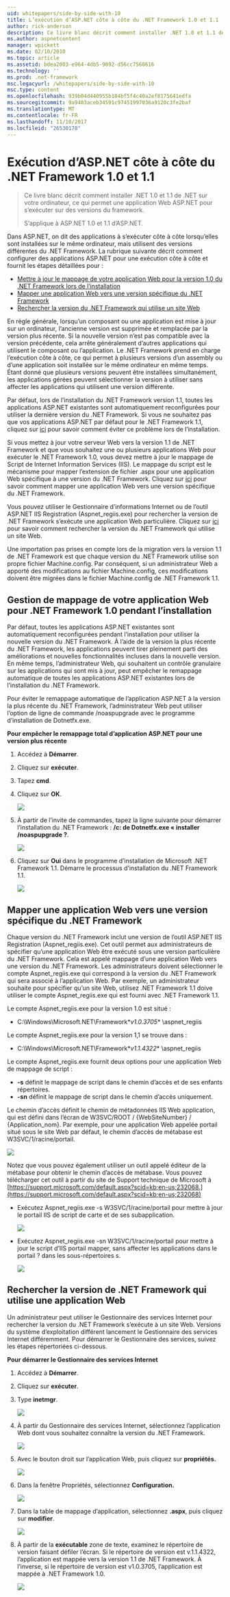```yaml
---
uid: whitepapers/side-by-side-with-10
title: L’exécution d’ASP.NET côte à côte du .NET Framework 1.0 et 1.1 | Documents Microsoft
author: rick-anderson
description: Ce livre blanc décrit comment installer .NET 1.0 et 1.1 de .NET sur votre ordinateur, en permettant à une application Web ASP.NET pour s’exécuter sur des versions de l’encadrer...
ms.author: aspnetcontent
manager: wpickett
ms.date: 02/10/2010
ms.topic: article
ms.assetid: bdea2003-e964-4db5-9092-d56cc7560616
ms.technology: ''
ms.prod: .net-framework
msc.legacyurl: /whitepapers/side-by-side-with-10
msc.type: content
ms.openlocfilehash: 939b04d440955b184bf5f4c40a2ef8175641edfa
ms.sourcegitcommit: 9a9483aceb34591c97451997036a9120c3fe2baf
ms.translationtype: MT
ms.contentlocale: fr-FR
ms.lasthandoff: 11/10/2017
ms.locfileid: "26530178"
---
```

<a name="aspnet-side-by-side-execution-of-net-framework-10-and-11"></a>Exécution d’ASP.NET côte à côte du .NET Framework 1.0 et 1.1
====================
> Ce livre blanc décrit comment installer .NET 1.0 et 1.1 de .NET sur votre ordinateur, ce qui permet une application Web ASP.NET pour s’exécuter sur des versions du framework.
> 
> S’applique à ASP.NET 1.0 et 1.1 d’ASP.NET.


Dans ASP.NET, on dit des applications à s’exécuter côte à côte lorsqu’elles sont installées sur le même ordinateur, mais utilisent des versions différentes du .NET Framework. La rubrique suivante décrit comment configurer des applications ASP.NET pour une exécution côte à côte et fournit les étapes détaillées pour :

- [Mettre à jour le mappage de votre application Web pour la version 1.0 du .NET Framework lors de l’installation](#1)
- [Mapper une application Web vers une version spécifique du .NET Framework](#2)
- [Rechercher la version du .NET Framework qui utilise un site Web](#3)

En règle générale, lorsqu’un composant ou une application est mise à jour sur un ordinateur, l’ancienne version est supprimée et remplacée par la version plus récente. Si la nouvelle version n’est pas compatible avec la version précédente, cela arrête généralement d’autres applications qui utilisent le composant ou l’application. Le .NET Framework prend en charge l’exécution côte à côte, ce qui permet à plusieurs versions d’un assembly ou d’une application soit installée sur le même ordinateur en même temps. Étant donné que plusieurs versions peuvent être installées simultanément, les applications gérées peuvent sélectionner la version à utiliser sans affecter les applications qui utilisent une version différente.

Par défaut, lors de l’installation du .NET Framework version 1.1, toutes les applications ASP.NET existantes sont automatiquement reconfigurées pour utiliser la dernière version du .NET Framework. Si vous ne souhaitez pas que vos applications ASP.NET par défaut pour le .NET Framework 1.1, cliquez sur [ici](#1) pour savoir comment éviter ce problème lors de l’installation.

Si vous mettez à jour votre serveur Web vers la version 1.1 de .NET Framework et que vous souhaitez une ou plusieurs applications Web pour exécuter le .NET Framework 1.0, vous devez mettre à jour le mappage de Script de Internet Information Services (IIS). Le mappage du script est le mécanisme pour mapper l’extension de fichier .aspx pour une application Web spécifique à une version du .NET Framework. Cliquez sur [ici](#2) pour savoir comment mapper une application Web vers une version spécifique du .NET Framework.

Vous pouvez utiliser le Gestionnaire d’informations Internet ou de l’outil ASP.NET IIS Registration (Aspnet\_regiis.exe) pour rechercher la version de .NET Framework s’exécute une application Web particulière. Cliquez sur [ici](#3) pour savoir comment rechercher la version du .NET Framework qui utilise un site Web.

Une importation pas prises en compte lors de la migration vers la version 1.1 de .NET Framework est que chaque version du .NET Framework utilise son propre fichier Machine.config. Par conséquent, si un administrateur Web a apporté des modifications au fichier Machine.config, ces modifications doivent être migrées dans le fichier Machine.config de .NET Framework 1.1.

<a id="1"></a>

## <a name="maintaining-your-web-applications-mapping-to-net-framework-10-during-installation"></a>Gestion de mappage de votre application Web pour .NET Framework 1.0 pendant l’installation

Par défaut, toutes les applications ASP.NET existantes sont automatiquement reconfigurées pendant l’installation pour utiliser la nouvelle version du .NET Framework. À l’aide de la version la plus récente du .NET Framework, les applications peuvent tirer pleinement parti des améliorations et nouvelles fonctionnalités incluses dans la nouvelle version. En même temps, l’administrateur Web, qui souhaitent un contrôle granulaire sur les applications qui sont mis à jour, peut empêcher le remappage automatique de toutes les applications ASP.NET existantes lors de l’installation du .NET Framework.

Pour éviter le remappage automatique de l’application ASP.NET à la version la plus récente du .NET Framework, l’administrateur Web peut utiliser l’option de ligne de commande /noaspupgrade avec le programme d’installation de Dotnetfx.exe.

**Pour empêcher le remappage total d’application ASP.NET pour une version plus récente**

1. Accédez à **Démarrer**.
2. Cliquez sur **exécuter**.
3. Tapez **cmd**.
4. Cliquez sur **OK**.  
  
    ![](side-by-side-with-10/_static/image1.gif)
5. À partir de l’invite de commandes, tapez la ligne suivante pour démarrer l’installation du .NET Framework : **/c: de Dotnetfx.exe « installer /noaspupgrade ?**.  
  
    ![](side-by-side-with-10/_static/image2.gif)
6. Cliquez sur **Oui** dans le programme d’installation de Microsoft .NET Framework 1.1. Démarre le processus d’installation du .NET Framework 1.1.  
  
    ![](side-by-side-with-10/_static/image3.gif)

<a id="2"></a>

## <a name="map-a-web-application-to-a-specific-version-of-the-net-framework"></a>Mapper une application Web vers une version spécifique du .NET Framework

Chaque version du .NET Framework inclut une version de l’outil ASP.NET IIS Registration (Aspnet\_regiis.exe). Cet outil permet aux administrateurs de spécifier qu’une application Web être exécuté sous une version particulière du .NET Framework. Cela est appelé mappage d’une application Web vers une version du .NET Framework. Les administrateurs doivent sélectionner le compte Aspnet\_regiis.exe qui correspond à la version du .NET Framework qui sera associé à l’application Web. Par exemple, un administrateur souhaite pour spécifier qu’un site Web, utilisez .NET Framework 1.1 doive utiliser le compte Aspnet\_regiis.exe qui est fourni avec .NET Framework 1.1.

Le compte Aspnet\_regiis.exe pour la version 1.0 est situé :

- C:\Windows\Microsoft.NET\Framework\**v1.0.3705** \aspnet\_regiis

Le compte Aspnet\_regiis.exe pour la version 1,1 se trouve dans :

- C:\Windows\Microsoft.NET\Framework\**v1.1.4322** \aspnet\_regiis

Le compte Aspnet\_regiis.exe fournit deux options pour une application Web de mappage de script :

- **-s** définit le mappage de script dans le chemin d’accès et de ses enfants répertoires.
- **-sn** définit le mappage de script dans le chemin d’accès uniquement.

Le chemin d’accès définit le chemin de métadonnées IIS Web application, qui est défini dans l’écran de W3SVC/ROOT / {WebSiteNumber} / {Application\_nom}. Par exemple, pour une application Web appelée portail situé sous le site Web par défaut, le chemin d’accès de métabase est W3SVC/1/racine/portail.

![](side-by-side-with-10/_static/image4.gif)

Notez que vous pouvez également utiliser un outil appelé éditeur de la métabase pour obtenir le chemin d’accès de métabase. Vous pouvez télécharger cet outil à partir du site de Support technique de Microsoft à [https://support.microsoft.com/default.aspx?scid=kb;en-us;232068.](https://support.microsoft.com/default.aspx?scid=kb;en-us;232068)

- Exécutez Aspnet\_regiis.exe -s W3SVC/1/racine/portail pour mettre à jour le portail IIS de script de carte et de ses subapplication.  
  
    ![](side-by-side-with-10/_static/image5.gif)

- Exécutez Aspnet\_regiis.exe -sn W3SVC/1/racine/portail pour mettre à jour le script d’IIS portail mapper, sans affecter les applications dans le portail ? dans les sous-répertoires s.  
  
    ![](side-by-side-with-10/_static/image6.gif)

<a id="3"></a>

## <a name="find-the-net-framework-version-that-a-web-application-is-using"></a>Rechercher la version de .NET Framework qui utilise une application Web

Un administrateur peut utiliser le Gestionnaire des services Internet pour rechercher la version du .NET Framework s’exécute à un site Web. Versions du système d’exploitation différent lancement le Gestionnaire des services Internet différemment. Pour démarrer le Gestionnaire des services, suivez les étapes répertoriées ci-dessous.

**Pour démarrer le Gestionnaire des services Internet**

1. Accédez à **Démarrer**.
2. Cliquez sur **exécuter**.
3. Type **inetmgr**.  
  
    ![](side-by-side-with-10/_static/image7.gif)
4. À partir du Gestionnaire des services Internet, sélectionnez l’application Web dont vous souhaitez connaître la version du .NET Framework.  
  
    ![](side-by-side-with-10/_static/image8.gif)
5. Avec le bouton droit sur l’application Web, puis cliquez sur **propriétés.**  
  
    ![](side-by-side-with-10/_static/image9.gif)
6. Dans la fenêtre Propriétés, sélectionnez **Configuration.**  
  
    ![](side-by-side-with-10/_static/image10.gif)
7. Dans la table de mappage d’application, sélectionnez **.aspx**, puis cliquez sur **modifier**.  
  
    ![](side-by-side-with-10/_static/image11.gif)
8. À partir de la **exécutable** zone de texte, examinez le répertoire de version faisant défiler l’écran. Si le répertoire de version est v.1.1.4322, l’application est mappée vers la version 1.1 de .NET Framework. À l’inverse, si le répertoire de version est v1.0.3705, l’application est mappée à .NET Framework 1.0.  
  
    ![](side-by-side-with-10/_static/image12.gif)
